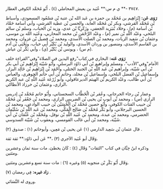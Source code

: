 ٣٧٤٧ -** ي م س:** عُبَيد بن يعيش المحاملي (٤) ، أَبُو مُحَمَّد الكوفي العطار.

**رَوَى عَن:** إِبْرَاهِيم بن مُحَمَّد بن حمزة بن عَبد الله بْن عتبة بْن مَسْعُود المسعودي، وأسباط بْن مُحَمَّد القرشي، وبكر بْن مُحَمَّد العابد، والحسن بْن عطية القرشي، وأبي أسامة حَمَّاد بْن أسامة (م) ، وخلاد بْنيَزِيد الجعفي، وزَكَرِيَّا بْن عدي، وزيد بْن الحباب، وسلم بْن سالم البلخي، وعَبْد اللَّهِ بْن نمير (م) ، وعَبْد الرَّحْمَنِ بْن محمد المحاربي، وعُبَيد الله بن موسى، وعثمان بْن سَعِيد الزيات، ومحمد بْن الصلت الأسدي، ومحمد بْن فضيل بْن غزوان، ومحمد بن القاسم الأسدي، ومنصور بن وردان الأسدي، والوليد بْن بُكَيْر أَبِي خباب، ويَحْيَى بْن آدم (م س) ، ويونس بْن بُكَيْر (ي) ، وأبي بَكْر بْن عياش.

**رَوَى عَنه:** البخاري في كتاب"رفع اليدين في الصلاة"وفي"القراءة خلف الأمام"وفي"الأدب"، ومسلم وإبراهيم بْن أَبي دَاوُد البرسلي، وأَبُو شَيْبَة إِبْرَاهِيم بْن أَبي بكر بْن أَبي شَيْبَة، وإبراهيم بْن عَبد اللَّهِ بْن الجنيد الختلي، وأَحْمَد بْن إِبْرَاهِيم بْن خَالِد البزاز، وإِسماعيل بْن الفضل البلخي، وإِسماعيل بْن مخلد، وحاتم بْن أَبي حاتم الجوهري، والعباس بْن أَبي طالب، وعَبْد الكريم بْن الهيثم الديرعاقولي، وأبو زُرْعَة عُبَيد اللَّهِ بْن عبد الكريم الرازي، وعثمان بْن خرزاذ الأنطاكي،

وعمار بْن رجاء الجرجاني، وعُمَر بْن الْخَطَّاب السجستاني، وأَبُو حاتم مُحَمَّد بْن إدريس الرازي (س) ، ومحمد بْن أيوب بْن يحيى بْن الضريس الرازي، ومحمد بْن جَعْفَر بْن مُحَمَّد بْن حبيب القتات الكوفي، وأَبُو حصين مُحَمَّد بْن الْحُسَيْن بْن حبيب الوادعي، ومحمد بْن الحسين البرجلاني، وأبو بَكْر مُحَمَّد بْن صَالِح الْمَكِّي، ومحمد بْن عَبد اللَّهِ بْن سُلَيْمان الحضرمي، ومحمد بْن عبدة، ومحمد بْن عُبَيد اللَّهِ بْن نوفل، ومُحَمَّد بْن عُثْمَان بْن أَبي شَيْبَة، ومحمد بْن أَبي غالب القومسي، ويعقوب بْن شَيْبَة السدوسي.

قال عثمان بْن سَعِيد الدارمي (١) عَن يحيى بْن مَعِين، وأبوحاتم (١) : صدوق (٢) .

وَقَال أبو عُبَيد الآجري (٣) ،** عَن أبي دَاوُد:** ثقة ثقة.

وذكره ابنُ حِبَّان في كتاب "الثقات" وَقَال (٤) : كَانَ يخطئ، مات سنة ثمان وعشرين ومئتين.

وَقَال أَبُو بَكْرِ بْن منجويه (٥) وغيره (٦) : مات سنة تسع وعشرين ومئتين.

**زاد غيره:** فِي رمضان (٧) .

وروى له النَّسَائي.